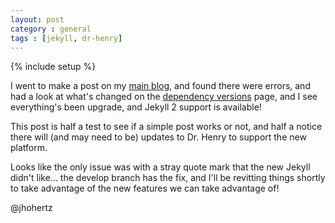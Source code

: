 ```yaml
---
layout: post
category : general
tags : [jekyll, dr-henry]
---
```

{% include setup %}

I went to make a post on my [main blog](http://jhohertz.github.io/), and found there were errors, and had a look at what's changed on the [dependency versions](https://pages.github.com/versions/) page, and I see everything's been upgrade, and Jekyll 2 support is available!

This post is half a test to see if a simple post works or not, and half a notice there will (and may need to be) updates to Dr. Henry to support the new platform.

Looks like the only issue was with a stray quote mark that the new Jekyll didn't like... the develop branch has the fix, and I'll be revitting things shortly to take advantage of the new features we can take advantage of!

@jhohertz

